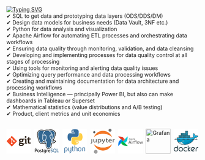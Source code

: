 [![Typing SVG](https://readme-typing-svg.demolab.com?font=Fira+Code&pause=1000&color=5F5D5D&repeat=false&width=435&height=35&lines=%F0%9F%9B%A0+Skills+%26+Used+technologies)](https://git.io/typing-svg) <br/>
✔ SQL to get data and prototyping data layers (ODS/DDS/DM) <br/>
✔ Design data models for business needs (Data Vault, 3NF etc.) <br/>
✔ Python for data analysis and visualization <br/> 
✔ Apache Airflow for automating ETL processes and orchestrating data workflows <br/> 
✔ Ensuring data quality through monitoring, validation, and data cleansing <br/>
✔ Developing and implementing processes for data quality control at all stages of processing <br/>
✔ Using tools for monitoring and alerting data quality issues <br/>
✔ Optimizing query performance and data processing workflows <br/>
✔ Creating and maintaining documentation for data architecture and processing workflows <br/>
✔ Business Intelligence — principally Power BI, but also can make dashboards in Tableau or Superset <br/>
✔ Mathematical statistics (value distributions and A/B testing) <br/>
✔ Product, client metrics and unit economics <br/>

<br/>

<div>
  <img src="https://github.com/devicons/devicon/blob/master/icons/git/git-original-wordmark.svg" title="Git" **alt="Git" width="65" height="65"/>&nbsp;
  <img src="https://github.com/devicons/devicon/blob/master/icons/postgresql/postgresql-original-wordmark.svg" title="PostgreSQL" **alt="PostgreSQL" width="65" height="65"/>&nbsp;
  <img src="https://github.com/devicons/devicon/blob/master/icons/python/python-original-wordmark.svg" title="Python" **alt="Python" width="65" height="65"/>&nbsp;
  <img src="https://github.com/devicons/devicon/blob/master/icons/jupyter/jupyter-original-wordmark.svg" title="Jupyter" **alt="Jupyter" width="65" height="65"/>&nbsp;
  <img src="https://github.com/devicons/devicon/blob/master/icons/apacheairflow/apacheairflow-original-wordmark.svg" title="Apache Airflow" **alt="Apache Airflow" width="65" height="65"/>&nbsp;
  <img src="https://upload.wikimedia.org/wikipedia/commons/thumb/a/a1/Grafana_logo.svg/1200px-Grafana_logo.svg.png" title="Grafana" **alt="Grafana" width="65" height="65"/>&nbsp;
  <img src="https://github.com/devicons/devicon/blob/master/icons/docker/docker-original-wordmark.svg" title="Docker" **alt="Docker" width="65" height="65"/>&nbsp;
</div>
